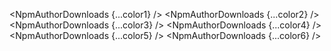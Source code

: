 <script lang="ts">
  import { NpmAuthorDownloads } from 'svelte-shields'
  import type { NpmAuthorDownloadsPropsType } from 'svelte-shields';

  const color1: NpmAuthorDownloadsPropsType = {
    author: 'shinichiokada'
    logo: '',
    color: 'indigo',
  }
  const color2: NpmAuthorDownloadsPropsType = {
    author: 'shinichiokada'
    logo: '',
    color: '4B0082',
  }
  const color3: NpmAuthorDownloadsPropsType = {
    author: 'shinichiokada'
    logo: '',
    color: 'rgb(75, 0, 130)',
  }
  const color4: NpmAuthorDownloadsPropsType = {
    author: 'shinichiokada'
    logo: '',
    color: 'rgba(75, 0, 130, 1)',
  }

  const color5: NpmAuthorDownloadsPropsType = {
    author: 'shinichiokada'
    logo: '',
    color: 'hsl(275, 100%, 25%)',
  }

  const color6: NpmAuthorDownloadsPropsType = {
    author: 'shinichiokada'
    logo: '',
    color: 'hsla(275, 100%, 25%, 1)',
  }
</script>

<NpmAuthorDownloads {...color1} />
<NpmAuthorDownloads {...color2} />
<NpmAuthorDownloads {...color3} />
<NpmAuthorDownloads {...color4} />
<NpmAuthorDownloads {...color5} />
<NpmAuthorDownloads {...color6} />